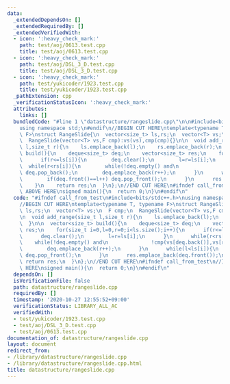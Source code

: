 ```yaml
---
data:
  _extendedDependsOn: []
  _extendedRequiredBy: []
  _extendedVerifiedWith:
  - icon: ':heavy_check_mark:'
    path: test/aoj/0613.test.cpp
    title: test/aoj/0613.test.cpp
  - icon: ':heavy_check_mark:'
    path: test/aoj/DSL_3_D.test.cpp
    title: test/aoj/DSL_3_D.test.cpp
  - icon: ':heavy_check_mark:'
    path: test/yukicoder/1923.test.cpp
    title: test/yukicoder/1923.test.cpp
  _pathExtension: cpp
  _verificationStatusIcon: ':heavy_check_mark:'
  attributes:
    links: []
  bundledCode: "#line 1 \"datastructure/rangeslide.cpp\"\n\n#include<bits/stdc++.h>\n\
    using namespace std;\n#endif\n//BEGIN CUT HERE\ntemplate<typename T, typename\
    \ F>\nstruct RangeSlide{\n  vector<size_t> ls,rs;\n  vector<T> vs;\n  F cmp;\n\
    \  RangeSlide(vector<T> vs,F cmp):vs(vs),cmp(cmp){}\n\n  void add_range(size_t\
    \ l,size_t r){\n    ls.emplace_back(l);\n    rs.emplace_back(r);\n  }\n\n  vector<size_t>\
    \ build(){\n    deque<size_t> deq;\n    vector<size_t> res;\n    for(size_t i=0,l=0,r=0;i<ls.size();i++){\n\
    \      if(r<=ls[i]){\n        deq.clear();\n        l=r=ls[i];\n      }\n    \
    \  while(r<rs[i]){\n        while(!deq.empty() and\n              !cmp(vs[deq.back()],vs[r]))\
    \ deq.pop_back();\n        deq.emplace_back(r++);\n      }\n      while(l<ls[i]){\n\
    \        if(deq.front()==l++) deq.pop_front();\n      }\n      res.emplace_back(deq.front());\n\
    \    }\n    return res;\n  }\n};\n//END CUT HERE\n#ifndef call_from_test\n//INSERT\
    \ ABOVE HERE\nsigned main(){\n  return 0;\n}\n#endif\n"
  code: "#ifndef call_from_test\n#include<bits/stdc++.h>\nusing namespace std;\n#endif\n\
    //BEGIN CUT HERE\ntemplate<typename T, typename F>\nstruct RangeSlide{\n  vector<size_t>\
    \ ls,rs;\n  vector<T> vs;\n  F cmp;\n  RangeSlide(vector<T> vs,F cmp):vs(vs),cmp(cmp){}\n\
    \n  void add_range(size_t l,size_t r){\n    ls.emplace_back(l);\n    rs.emplace_back(r);\n\
    \  }\n\n  vector<size_t> build(){\n    deque<size_t> deq;\n    vector<size_t>\
    \ res;\n    for(size_t i=0,l=0,r=0;i<ls.size();i++){\n      if(r<=ls[i]){\n  \
    \      deq.clear();\n        l=r=ls[i];\n      }\n      while(r<rs[i]){\n    \
    \    while(!deq.empty() and\n              !cmp(vs[deq.back()],vs[r])) deq.pop_back();\n\
    \        deq.emplace_back(r++);\n      }\n      while(l<ls[i]){\n        if(deq.front()==l++)\
    \ deq.pop_front();\n      }\n      res.emplace_back(deq.front());\n    }\n   \
    \ return res;\n  }\n};\n//END CUT HERE\n#ifndef call_from_test\n//INSERT ABOVE\
    \ HERE\nsigned main(){\n  return 0;\n}\n#endif\n"
  dependsOn: []
  isVerificationFile: false
  path: datastructure/rangeslide.cpp
  requiredBy: []
  timestamp: '2020-10-27 12:55:52+09:00'
  verificationStatus: LIBRARY_ALL_AC
  verifiedWith:
  - test/yukicoder/1923.test.cpp
  - test/aoj/DSL_3_D.test.cpp
  - test/aoj/0613.test.cpp
documentation_of: datastructure/rangeslide.cpp
layout: document
redirect_from:
- /library/datastructure/rangeslide.cpp
- /library/datastructure/rangeslide.cpp.html
title: datastructure/rangeslide.cpp
---
```

